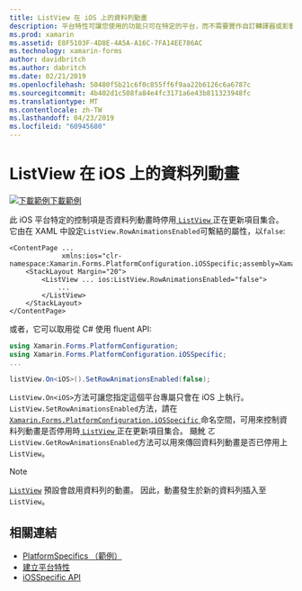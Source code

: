```yaml
---
title: ListView 在 iOS 上的資料列動畫
description: 平台特性可讓您使用的功能只可在特定的平台，而不需要實作自訂轉譯器或影響。 這篇文章說明如何使用 iOS 平台特定的控制列動畫是否已停用時正在更新 ListView 項目集合。
ms.prod: xamarin
ms.assetid: E8F5103F-4D8E-4A5A-A16C-7FA14EE786AC
ms.technology: xamarin-forms
author: davidbritch
ms.author: dabritch
ms.date: 02/21/2019
ms.openlocfilehash: 50480f5b21c6f0c855ff6f9aa22b6126c6a6787c
ms.sourcegitcommit: 4b402d1c508fa84e4fc3171a6e43b811323948fc
ms.translationtype: MT
ms.contentlocale: zh-TW
ms.lasthandoff: 04/23/2019
ms.locfileid: "60945680"
---
```

# <a name="listview-row-animations-on-ios"></a>ListView 在 iOS 上的資料列動畫

[![下載範例](~/media/shared/download.png)下載範例](https://developer.xamarin.com/samples/xamarin-forms/userinterface/platformspecifics/)

此 iOS 平台特定的控制項是否資料列動畫時停用[ `ListView` ](xref:Xamarin.Forms.ListView)正在更新項目集合。 它由在 XAML 中設定`ListView.RowAnimationsEnabled`可繫結的屬性，以`false`:

```xaml
<ContentPage ...
             xmlns:ios="clr-namespace:Xamarin.Forms.PlatformConfiguration.iOSSpecific;assembly=Xamarin.Forms.Core">
    <StackLayout Margin="20">
        <ListView ... ios:ListView.RowAnimationsEnabled="false">
            ...
        </ListView>
    </StackLayout>
</ContentPage>
```

或者，它可以取用從 C# 使用 fluent API:

```csharp
using Xamarin.Forms.PlatformConfiguration;
using Xamarin.Forms.PlatformConfiguration.iOSSpecific;
...

listView.On<iOS>().SetRowAnimationsEnabled(false);
```

`ListView.On<iOS>`方法可讓您指定這個平台專屬只會在 iOS 上執行。 `ListView.SetRowAnimationsEnabled`方法，請在[ `Xamarin.Forms.PlatformConfiguration.iOSSpecific` ](xref:Xamarin.Forms.PlatformConfiguration.iOSSpecific)命名空間，可用來控制資料列動畫是否停用時[ `ListView` ](xref:Xamarin.Forms.ListView)正在更新項目集合。 颾魤 ㄛ`ListView.GetRowAnimationsEnabled`方法可以用來傳回資料列動畫是否已停用上`ListView`。

> [!NOTE]
> [`ListView`](xref:Xamarin.Forms.ListView) 預設會啟用資料列的動畫。 因此，動畫發生於新的資料列插入至`ListView`。

## <a name="related-links"></a>相關連結

- [PlatformSpecifics （範例）](https://developer.xamarin.com/samples/xamarin-forms/userinterface/platformspecifics/)
- [建立平台特性](~/xamarin-forms/platform/platform-specifics/index.md#creating-platform-specifics)
- [iOSSpecific API](xref:Xamarin.Forms.PlatformConfiguration.iOSSpecific)
